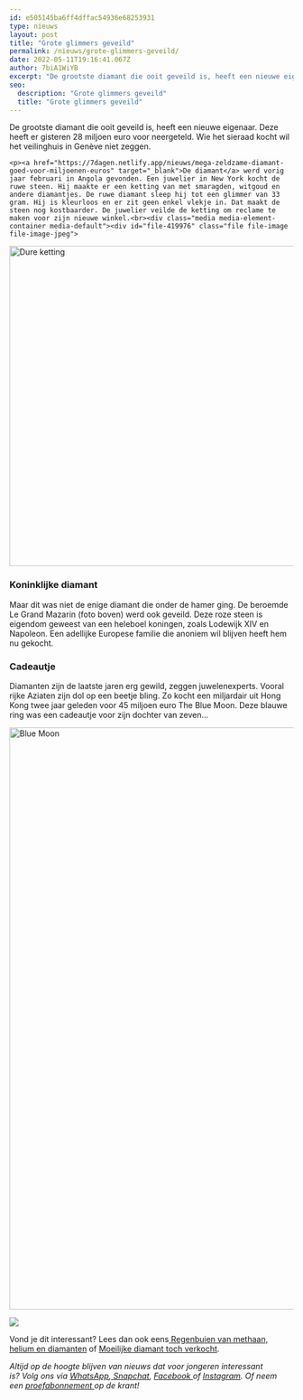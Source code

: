 ```yaml
---
id: e505145ba6ff4dffac54936e68253931
type: nieuws
layout: post
title: "Grote glimmers geveild"
permalink: /nieuws/grote-glimmers-geveild/
date: 2022-05-11T19:16:41.067Z
author: 7biA1WiYB
excerpt: "De grootste diamant die ooit geveild is, heeft een nieuwe eigenaar. Deze heeft er gisteren 28 miljoen euro voor neergeteld. Wie het sieraad kocht wil het veilinghuis in Genève niet zeggen.  "
seo:
  description: "Grote glimmers geveild"
  title: "Grote glimmers geveild"
---
```

De grootste diamant die ooit geveild is, heeft een nieuwe eigenaar. Deze heeft er gisteren 28 miljoen euro voor neergeteld. Wie het sieraad kocht wil het veilinghuis in Genève niet zeggen.  

    <p><a href="https://7dagen.netlify.app/nieuws/mega-zeldzame-diamant-goed-voor-miljoenen-euros" target="_blank">De diamant</a> werd vorig jaar februari in Angola gevonden. Een juwelier in New York kocht de ruwe steen. Hij maakte er een ketting van met smaragden, witgoud en andere diamantjes. De ruwe diamant sleep hij tot een glimmer van 33 gram. Hij is kleurloos en er zit geen enkel vlekje in. Dat maakt de steen nog kostbaarder. De juwelier veilde de ketting om reclame te maken voor zijn nieuwe winkel.<br><div class="media media-element-container media-default"><div id="file-419976" class="file file-image file-image-jpeg">

        
  
  <div class="content">
    <img alt="Dure ketting" title="Foto AFP" height="3374" width="5060" style="width: 850px; height: 567px;" class="media-element file-default" data-delta="1" src="https://7dagen.netlify.app/sites/default/files/Ketting%20ANP-54107548.jpg">  </div>

  
</div>
</div>
<h3>Koninklijke diamant</h3>
<p>Maar dit was niet de enige diamant die onder de hamer ging. De beroemde Le Grand Mazarin (foto boven) werd ook geveild. Deze roze steen is eigendom geweest van een heleboel koningen, zoals Lodewijk XIV en Napoleon. Een adellijke Europese familie die anoniem wil blijven heeft hem nu gekocht.</p>
<h3>Cadeautje</h3>
<p>Diamanten zijn de laatste jaren erg gewild, zeggen juwelenexperts. Vooral rijke Aziaten zijn dol op een beetje bling. Zo kocht een miljardair uit Hong Kong twee jaar geleden voor 45 miljoen euro The Blue Moon. Deze blauwe ring was een cadeautje voor zijn dochter van zeven...<br><div class="media media-element-container media-default"><div id="file-419975" class="file file-image file-image-jpeg">

        
  
  <div class="content">
    <img alt="Blue Moon" title="Foto AFP" height="3600" width="2969" style="width: 850px; height: 1031px;" class="media-element file-default" data-delta="1" src="https://7dagen.netlify.app/sites/default/files/Blue%20moon%20ANP-34825786.jpg">  </div>

  
</div>
</div>

<p><img class="kaderafbeelding" src="https://7dagen.netlify.app/sites/default/files/ff.png"></p>
<p>Vond je dit interessant? Lees dan ook eens<a href="https://7dagen.netlify.app/lifestyle/fenna-17-van-hoefwijzer-over-het-succes-van-paardentubers" target="_blank"> </a><a href="https://7dagen.netlify.app/lifestyle/regenbuien-van-methaan-helium-en-diamanten">Regenbuien van methaan, helium en diamanten</a> of <a href="https://7dagen.netlify.app/nieuws-raar/%E2%80%98moeilijke%E2%80%99-diamant-t%C3%B3ch-verkocht">Moeilijke diamant toch verkocht</a>.</p>
<p><em>Altijd op de hoogte blijven van nieuws dat voor jongeren interessant is? Volg ons via </em><em><a href="https://7dagen.netlify.app/whatsapp">WhatsApp</a></em><em>,</em><em><a href="https://7dagen.netlify.app/whatsapp"> </a></em><em><a href="https://www.snapchat.com/add/sevendaysnl">Snapchat</a>, <a href="https://www.facebook.com/7Daysnl?ref=bookmarks">Facebook </a>of <a href="https://instagram.com/7DAysnl/">Instagram</a>. Of </em><em>neem een </em><a href="https://abonneren.sevendays.nl/abonneren/abonnementen/ae/artikel"><em>proefabonnement </em></a><em>op de krant!</em></p>  

